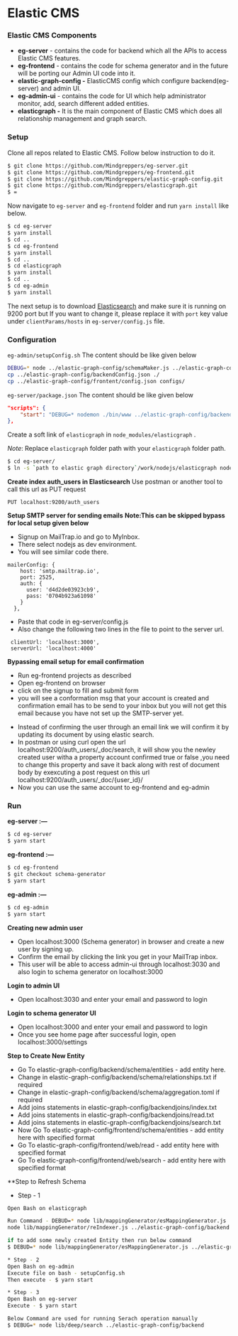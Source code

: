 # Elastic CMS

### Elastic CMS Components

- **eg-server** - contains the code for backend which all the APIs to access Elastic CMS features.
- **eg-frontend** - contains the code for schema generator and in the future will be porting our Admin UI code into it.
- **elastic-graph-config -** ElasticCMS config which configure backend(eg-server) and admin UI.
- **eg-admin-ui** - contains the code for UI which help administrator monitor, add, search different added entities.
- **elasticgraph -** It is the main component of Elastic CMS which does all relationship management and graph search.

### Setup

Clone all repos related to Elastic CMS. Follow below instruction to do it.

```bash
$ git clone https://github.com/Mindgreppers/eg-server.git
$ git clone https://github.com/Mindgreppers/eg-frontend.git
$ git clone https://github.com/Mindgreppers/elastic-graph-config.git
$ git clone https://github.com/Mindgreppers/elasticgraph.git
$ =
```

Now navigate to `eg-server` and `eg-frontend` folder and run `yarn install` like below.

```bash
$ cd eg-server
$ yarn install
$ cd ..
$ cd eg-frontend
$ yarn install
$ cd ..
$ cd elasticgraph
$ yarn install
$ cd ..
$ cd eg-admin
$ yarn install
```

The next setup is to download [Elasticsearch](https://www.elastic.co/guide/en/elasticsearch/reference/current/targz.html) and make sure it is running on 9200 port but If you want to change it, please replace it with `port` key value under `clientParams/hosts` in `eg-server/config.js` file.

### Configuration

`eg-admin/setupConfig.sh`
The content should be like given below

```bash
DEBUG=* node ../elastic-graph-config/schemaMaker.js ../elastic-graph-config ../elasticgraph/lib/configLoader
cp ../elastic-graph-config/backendConfig.json ./
cp ../elastic-graph-config/frontent/config.json configs/
```

`eg-server/package.json`
The content should be like given below

```json
"scripts": {
	"start": "DEBUG=* nodemon ./bin/www ../elastic-graph-config/backend"
},
```

Create a soft link of `elasticgraph` in `node_modules/elasticgraph` .

_Note_: Replace `elasticgraph` folder path with your `elasticgraph` folder path.

```bash
$ cd eg-server/
$ ln -s `path to elastic graph directory`/work/nodejs/elasticgraph node_modules
```

**Create index auth_users in Elasticsearch**
Use postman or another tool to call this url as PUT request

```
PUT localhost:9200/auth_users
```

**Setup SMTP server for sending emails**
**Note:This can be skipped bypass for local setup given below**

- Signup on MailTrap.io and go to MyInbox.
- There select nodejs as dev environment.
- You will see similar code there.

```
mailerConfig: {
    host: 'smtp.mailtrap.io',
    port: 2525,
    auth: {
      user: 'd4d2de03923cb9',
      pass: '0704b923a61098'
    }
  },
```

- Paste that code in eg-server/config.js
- Also change the following two lines in the file to point to the server url.

```
 clientUrl: 'localhost:3000',
 serverUrl: 'localhost:4000'

```

**Bypassing email setup for email confirmation**

- Run eg-frontend projects as described
- Open eg-frontend on browser
- click on the signup to fill and submit form
- you will see a conformation msg that your account is created and confirmation email has to be send to your inbox but you will not get this email because you have not set up the SMTP-server yet.

* Instead of confirming the user through an email link we will confirm it by updating its document by using elastic search.
* In postman or using curl open the url localhost:9200/auth_users/\_doc/search, it will show you the newley created user witha a property account confirmed true or false ,you need to change this property and save it back along with rest of document body by exexcuting a post request on this url localhost:9200/auth_users/\_doc/{user_id}/
* Now you can use the same account to eg-frontend and eg-admin

### Run

**eg-server :—**

```bash
$ cd eg-server
$ yarn start
```

**eg-frontend :—**

```bash
$ cd eg-frontend
$ git checkout schema-generator
$ yarn start
```

**eg-admin :—**

```bash
$ cd eg-admin
$ yarn start

```

**Creating new admin user**

- Open localhost:3000 (Schema generator) in browser and create a new user by signing up.
- Confirm the email by clicking the link you get in your MailTrap inbox.
- This user will be able to access admin-ui through localhost:3030 and also login to schema generator on localhost:3000

**Login to admin UI**

- Open localhost:3030 and enter your email and password to login

**Login to schema generator UI**

- Open localhost:3000 and enter your email and password to login
- Once you see home page after successful login, open localhost:3000/settings

**Step to Create New Entity**

- Go To elastic-graph-config/backend/schema/entities - add entity here.
- Change in elastic-graph-config/backend/schema/relationships.txt if required
- Change in elastic-graph-config/backend/schema/aggregation.toml if required
- Add joins statements in elastic-graph-config/backendjoins/index.txt
- Add joins statements in elastic-graph-config/backendjoins/read.txt
- Add joins statements in elastic-graph-config/backendjoins/search.txt
- Now Go To elastic-graph-config/frontend/schema/entities - add entity here with specified format
- Go To elastic-graph-config/frontend/web/read - add entity here with specified format
- Go To elastic-graph-config/frontend/web/search - add entity here with specified format

\*\*Step to Refresh Schema

- Step - 1

```bash
Open Bash on elasticgraph

Run Command - DEBUD=* node lib/mappingGenerator/esMappingGenerator.js ../elastic-graph-config/backend recreate -- For Re-Creating
node lib/mappingGenerator/reIndexer.js ../elastic-graph-config/backend reindex all -- For Re-Indexer

if to add some newly created Entity then run below command
$ DEBUD=* node lib/mappingGenerator/esMappingGenerator.js ../elastic-graph-config/backend recreate 'List Of Entity'

* Step - 2
Open Bash on eg-admin
Execute file on bash - setupConfig.sh
Then execute - $ yarn start

* Step - 3
Open Bash on eg-server
Execute - $ yarn start

Below Command are used for running Serach operation manually
$ DEBUG=* node lib/deep/search ../elastic-graph-config/backend




```
